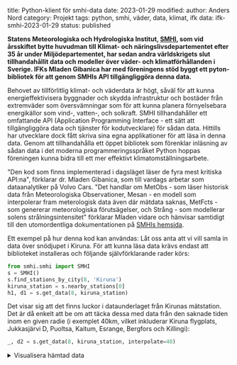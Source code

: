 title: Python-klient för smhi-data
date: 2023-01-29
modified:
author: Anders Nord
category: Projekt
tags: python, smhi, väder, data, klimat, ifk
data: ifk-smhi-2023-01-29
status: published

**Statens Meteorologiska och Hydrologiska Institut, [SMHI](https://www.smhi.se),
som vid årsskiftet bytte huvudman till Klimat- och näringslivsdepartementet efter
35 år under Miljödepartementet, har sedan andra världskrigets slut tillhandahållit
data och modeller över väder- och klimatförhållanden i Sverige. IFKs Mladen Gibanica
har med föreningens stöd byggt ett pyton-bibliotek för att genom SMHIs API tillgängliggöra
denna data.**

Behovet av tillförlitlig klimat- och väderdata är högt, såväl för att kunna energieffektivisera
byggnader och skydda infrastruktur och bostäder från extremväder som översvämningar
som för att kunna planera förnyelsebara energikällor som vind-, vatten-, och solkraft.
SMHI tillhandahåller ett omfattande API (Application Programming Interface - ett
sätt att tillgängliggöra data och tjänster för kodutvecklare) för sådan data. Hittills
har utvecklare dock fått skriva sina egna applikationer för att läsa in denna data.
Genom att tillhandahålla ett öppet bibliotek som förenklar inläsning av sådan data
i det moderna programmeringsspråket Python hoppas föreningen kunna bidra till ett
mer effektivt klimatomställningsarbete.

"Den kod som finns implementerad i dagsläget läser de fyra mest kritiska API:na",
förklarar dr. Mladen Gibanica, som till vardags arbetar som dataanalytiker på Volvo
Cars. "Det handlar om MetObs - som läser historisk data från Meteorologiska Observationer,
Mesan - en modell som interpolerar fram meterologisk data även där mätdata saknas,
MetFcts - som genererar meteorologiska förutsägelser, och Strång - som modellerar
solens strålningsintensitet" förklarar Mladen vidare och hänvisar samtidigt till
den utomordentliga dokumentationen på [SMHIs hemsida](https://www.smhi.se/data).

Ett exempel på hur denna kod kan användas: Låt oss anta att vi vill samla in data
över snödjupet i Kiruna. För att kunna läsa data krävs endast att biblioteket installeras
och följande självförklarande rader körs:

```python
from smhi.smhi import SMHI
s = SMHI()
s.find_stations_by_city(8, 'Kiruna')
kiruna_station = s.nearby_stations[0]
h1, d1 = s.get_data(8, kiruna_station)
```

Det visar sig att det finns luckor i dataunderlaget från Kirunas mätstation. Det
är då enkelt att be om att täcka dessa med data från den saknade tiden inom en
given radie (i exemplet 40km, vilket inkluderar Kiruna flygplats, Jukkasjärvi D,
Puoltsa, Kaitum, Esrange, Bergfors och Killingi):

```python
_, d2 = s.get_data(8, kiruna_station, interpolate=40)
```

<details>
    <summary>Visualisera hämtad data</summary>
    ```python
    import plotly.graph_objects as go

    index = d1.index.intersection(d2.index)
    d2_dropped = d2.drop(index, axis=0)

    fig = go.Figure()
    fig.add_trace(
        go.Scattergl(
            x=d1.index,
            y=d1["Snödjup"],
            mode="markers",
            name="Kiruna station"
        )
    )
    fig.add_trace(
        go.Scattergl(
            x=d2_dropped.index,
            y=d2_dropped["Snödjup"],
            mode="markers",
            name="Interpolerat, radie 40 km"
        )
    )
    fig.update_layout(
        title='Historiskt snödjup i Kiruna',
        xaxis_title="År",
        yaxis_title="Snödjup [m]",
        legend={"orientation": "h"}
    )

    fig.show()
    ```
</detail>

<iframe id="igraph" alt="Historisk data över snödjup i Kiruna, från SMHI"
scrolling="no" style="border:none;" seamless="seamless"
src="/ifk-articles{{post_url}}/data/kiruna_snodjup.html" height="525" width="100%"></iframe>

*Historisk data över uppmätt snödjup i Kiruna. Från SMHI, genererad med hjälp av
ifk-smhi, ett pytonbibliotek utvecklat av föreningen Ingenjörsarbete För Klimatet.*

Programkoden, som är gratis och öppen för alla att använda och modifiera, finns
tillgänglig på [Ingenjörsarbete För Klimatets GitHub](https://github.com/Ingenjorsarbete-For-Klimatet/ifk-smhi).
Ladda ner och prova!

Saknar du en funktion i koden? Meddela oss så ska vi göra vårt bästa för att åtgärda
detta! Du är också varmt välkommen att bidra själv; ansök om medlemskap i föreningen
via GitHub eller via e-mail.

(c) Ingenjörsarbete för Klimatet. För återpublicering kontakta ansvarig utgivare
Anders Nord dr.anders.nord@gmail.com
